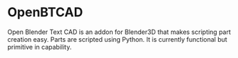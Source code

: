 # OpenBTCAD
Open Blender Text CAD is an addon for Blender3D that makes scripting part creation easy. Parts are scripted using Python. It is currently functional but primitive in capability. 
